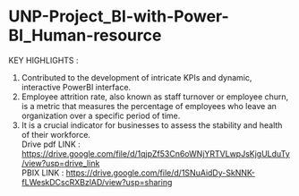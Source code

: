 # UNP-Project_BI-with-Power-BI_Human-resource
KEY HIGHLIGHTS : 
 1. Contributed to the development of intricate KPIs and dynamic, interactive PowerBI interface. 
 2. Employee attrition rate, also known as staff turnover or employee churn, is a metric that measures the percentage of employees who leave an organization over a specific period of time.
 3. It is a crucial indicator for businesses to assess the stability and health of their workforce.  
 Drive pdf LINK : https://drive.google.com/file/d/1qjpZf53Cn6oWNjYRTVLwpJsKjgULduTy/view?usp=drive_link      
 PBIX LINK : https://drive.google.com/file/d/1SNuAidDy-SkNNK-fLWeskDCscRXBzlAD/view?usp=sharing
